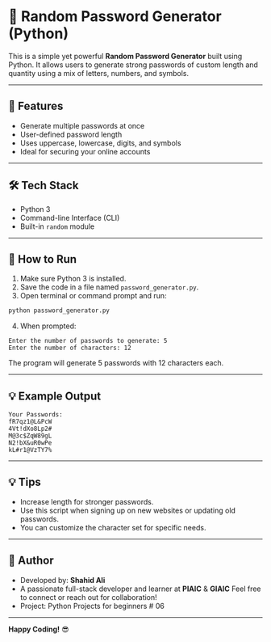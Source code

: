 
# 🔐 Random Password Generator (Python)

This is a simple yet powerful **Random Password Generator** built using Python. It allows users to generate strong passwords of custom length and quantity using a mix of letters, numbers, and symbols.

---

## 🎯 Features

- Generate multiple passwords at once
- User-defined password length
- Uses uppercase, lowercase, digits, and symbols
- Ideal for securing your online accounts

---

## 🛠 Tech Stack

- Python 3
- Command-line Interface (CLI)
- Built-in `random` module

---

## 🚀 How to Run

1. Make sure Python 3 is installed.
2. Save the code in a file named `password_generator.py`.
3. Open terminal or command prompt and run:

```bash
python password_generator.py
```

4. When prompted:

```
Enter the number of passwords to generate: 5
Enter the number of characters: 12
```

The program will generate 5 passwords with 12 characters each.

---

## 💡 Example Output

```
Your Passwords:
fR7qz1@L&PcW
4Vt!dXo8Lp2#
M@3c$ZqW89gL
N2!bX&uR0wPe
kL#r1@VzTY7%
```

---

## 💡 Tips

- Increase length for stronger passwords.
- Use this script when signing up on new websites or updating old passwords.
- You can customize the character set for specific needs.

---

## 👤 Author

- Developed by: **Shahid Ali**
- A passionate full-stack developer and learner at **PIAIC** & **GIAIC**
  Feel free to connect or reach out for collaboration!
- Project: Python Projects for beginners # 06

---


**Happy Coding!** 😎
